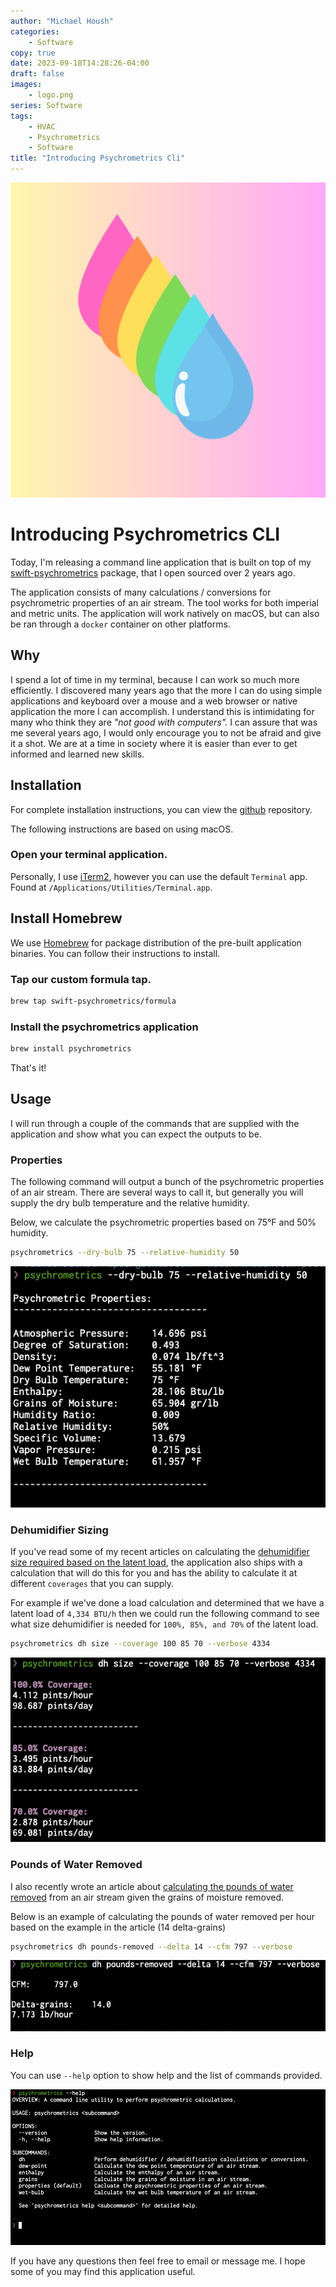 ```yaml
---
author: "Michael Housh"
categories:
    - Software
copy: true
date: 2023-09-18T14:28:26-04:00
draft: false
images:
    - logo.png
series: Software
tags:
    - HVAC
    - Psychrometrics
    - Software
title: "Introducing Psychrometrics Cli"
---
```


![logo](logo.png)

# Introducing Psychrometrics CLI

Today, I'm releasing a command line application that is built on top
of my [swift-psychrometrics](https://github.com/swift-psychrometrics/swift-psychrometrics)
package, that I open sourced over 2 years ago.

The application consists of many calculations / conversions for psychrometric properties
of an air stream.  The tool works for both imperial and metric units.  The application will
work natively on macOS, but can also be ran through a `docker` container on other platforms.

## Why

I spend a lot of time in my terminal, because I can work so much more efficiently. I discovered
many years ago that the more I can do using simple applications and keyboard over a mouse and
a web browser or native application the more I can accomplish.  I understand this is intimidating
for many who think they are _"not good with computers"._ I can assure that was me several years
ago, I would only encourage you to not be afraid and give it a shot. We are at a time in society
where it is easier than ever to get informed and learned new skills.

## Installation

For complete installation instructions, you can view the
[github](https://github.com/swift-psychrometrics/psychrometrics-cli) repository.

The following instructions are based on using macOS.

### Open your terminal application.

Personally, I use [iTerm2](https://iterm2.com/), however you can use the default `Terminal` app.
Found at `/Applications/Utilities/Terminal.app`.

## Install Homebrew

We use [Homebrew](https://brew.sh) for package distribution of the pre-built application binaries.
You can follow their instructions to install.

### Tap our custom formula tap.

```bash
brew tap swift-psychrometrics/formula
```

### Install the psychrometrics application

```bash
brew install psychrometrics
```

That's it!

## Usage

I will run through a couple of the commands that are supplied with the application and show
what you can expect the outputs to be.

### Properties

The following command will output a bunch of the psychrometric properties of an air stream.
There are several ways to call it, but generally you will supply the dry bulb temperature and
the relative humidity.

Below, we calculate the psychrometric properties based on 75°F and 50% humidity.

```bash
psychrometrics --dry-bulb 75 --relative-humidity 50
```

![properties-output](properties.png)

### Dehumidifier Sizing

If you've read some of my recent articles on calculating the
[dehumidifier size required based on the latent load](https://mhoush.com/posts/sizing-dehumidifier-by-latent-load/),
the application also ships with a calculation that will do this for you and has the ability to calculate it at different `coverages`
that you can supply.

For example if we've done a load calculation and determined that we have a latent load
of `4,334 BTU/h` then we could run the following command to see what size dehumidifier
is needed for `100%, 85%, and 70%` of the latent load.

```bash
psychrometrics dh size --coverage 100 85 70 --verbose 4334
```

![dh-size](dh-size.png)

### Pounds of Water Removed

I also recently wrote an article about
[calculating the pounds of water removed](https://mhoush.com/posts/pounds-of-water-removed/) from an air
stream given the grains of moisture removed.

Below is an example of calculating the pounds of water removed per hour based on the
example in the article (14 delta-grains)

```bash
psychrometrics dh pounds-removed --delta 14 --cfm 797 --verbose
```

![pounds-removed](pounds-removed.png)

### Help

You can use `--help` option to show help and the list of commands provided.

![help](help.png)

If you have any questions then feel free to email or message me. I hope some of you
may find this application useful.
